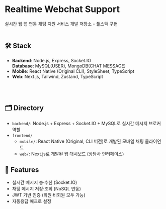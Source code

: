 # Realtime Webchat Support

실시간 웹·앱 연동 채팅 지원 서비스 개발 저장소 - 풀스택 구현
<br/><br/>

## 🛠️ Stack
- **Backend**: Node.js, Express, Socket.IO <br/>
  **Database**: MySQL(USER), MongoDB(CHAT MESSAGE)
- **Mobile**: React Native (Original CLI), StyleSheet, TypeScript
- **Web**: Next.js, Tailwind, Zustand, TypeScript

<br/><br/>

## 🗂️ Directory
- `backend/`: Node.js + Express + Socket.IO + MySQL로 실시간 메시지 브로커 역할
- `frontend/`
  - `mobile/`: React Native (Original, CLI 버전)로 개발된 모바일 채팅 클라이언트
  - `web/`: Next.js로 개발된 웹 대시보드 (상담사 인터페이스)

## 🚀 Features
- 실시간 메시지 송·수신 (Socket.IO)
- 채팅 메시지 저장·조회 (NoSQL 연동)
- JWT 기반 인증 (회원·비회원 모두 가능)
- 자동응답 매크로 설정

<!-- <img width="322" height="auto" alt="Simulator Screenshot - iPhone 16 Pro - 2025-07-21 at 11 07 55" src="https://github.com/user-attachments/assets/31eda42b-0b2d-41d1-a20d-55002006da7a" /> -->
